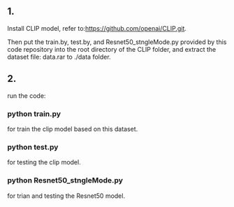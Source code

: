 ## 1.
Install CLIP model, refer to:https://github.com/openai/CLIP.git.

Then put the train.by, test.by, and Resnet50_stngleMode.py provided by this code repository into the root directory of the CLIP folder, and extract the dataset file: data.rar to ./data folder.

## 2.
run the code:

### python train.py

for train the clip model based on this dataset.

### python test.py 

for testing the clip model.

### python Resnet50_stngleMode.py 

for trian and testing the Resnet50 model.

